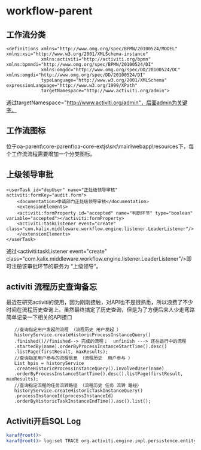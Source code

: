 # workflow-parent
## 工作流分类
    <definitions xmlns="http://www.omg.org/spec/BPMN/20100524/MODEL" xmlns:xsi="http://www.w3.org/2001/XMLSchema-instance"
                 xmlns:activiti="http://activiti.org/bpmn" xmlns:bpmndi="http://www.omg.org/spec/BPMN/20100524/DI"
                 xmlns:omgdc="http://www.omg.org/spec/DD/20100524/DC" xmlns:omgdi="http://www.omg.org/spec/DD/20100524/DI"
                 typeLanguage="http://www.w3.org/2001/XMLSchema" expressionLanguage="http://www.w3.org/1999/XPath"
                 targetNamespace="http://www.activiti.org/admin">
通过targetNamespace="http://www.activiti.org/admin"，后面admin为关键字。
## 工作流图标
  位于oa-parent\core-parent\oa-core-extjs\src\main\webapp\resources下，每个工作流流程需要增加一个分类图标。
## 上级领导审批
    <userTask id="depUser" name="正处级领导审核" activiti:formKey="audit.form">
        <documentation>申请部门正处级领导审核</documentation>
        <extensionElements>
        <activiti:formProperty id="accepted" name="判断环节" type="boolean" variable="accepted"></activiti:formProperty>
        <activiti:taskListener event="create" class="com.kalix.middleware.workflow.engine.listener.LeaderListener"/>
        </extensionElements>
    </userTask>
  通过<activiti:taskListener event="create" class="com.kalix.middleware.workflow.engine.listener.LeaderListener"/>即可注册该审批环节的职务为
  “上级领导”。

## activiti 流程历史查询备忘

   最近在研究activiti的使用，因为刚刚接触，对API也不是很熟悉，所以浪费了不少时间在流程历史查询上。虽然最终搞定了历史查询，但是为了方便后来人少走弯路 简单记录一下相关的API接口

```
   //查询指定用户发起的流程 （流程历史 用户发起 ）
   historyService.createHistoricProcessInstanceQuery()
   .finished()//finished--> 完成的流程；  unfinish ---> 还在运行中的流程
   .startedBy(name).orderByProcessInstanceStartTime().desc()
   .listPage(firstResult, maxResults);
   //查询指定用户参与的流程信息 （流程历史  用户参与 ）
   List hpis = historyService
   .createHistoricProcessInstanceQuery().involvedUser(name)
   .orderByProcessInstanceStartTime().desc().listPage(firstResult, maxResults);
   //查询指定流程的任务流转路径 （流程历史 任务 流转 路经）
   historyService.createHistoricTaskInstanceQuery()
   .processInstanceId(processInstanceId)
   .orderByHistoricTaskInstanceEndTime().asc().list();
```

## Activiti开启SQL Log

```bash
karaf@root()>
karaf@root()> log:set TRACE org.activiti.engine.impl.persistence.entity
```
